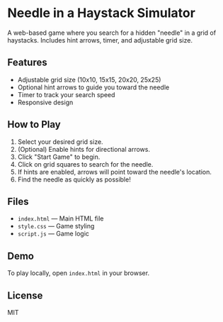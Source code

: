 # Needle in a Haystack Simulator

A web-based game where you search for a hidden "needle" in a grid of haystacks. Includes hint arrows, timer, and adjustable grid size.

## Features
- Adjustable grid size (10x10, 15x15, 20x20, 25x25)
- Optional hint arrows to guide you toward the needle
- Timer to track your search speed
- Responsive design

## How to Play
1. Select your desired grid size.
2. (Optional) Enable hints for directional arrows.
3. Click "Start Game" to begin.
4. Click on grid squares to search for the needle.
5. If hints are enabled, arrows will point toward the needle's location.
6. Find the needle as quickly as possible!

## Files
- `index.html` — Main HTML file
- `style.css` — Game styling
- `script.js` — Game logic

## Demo
To play locally, open `index.html` in your browser.

## License
MIT

